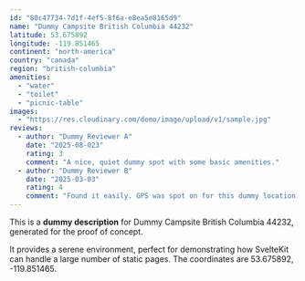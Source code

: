```yaml
---
id: "80c47734-7d1f-4ef5-8f6a-e8ea5e8165d9"
name: "Dummy Campsite British Columbia 44232"
latitude: 53.675892
longitude: -119.851465
continent: "north-america"
country: "canada"
region: "british-columbia"
amenities:
  - "water"
  - "toilet"
  - "picnic-table"
images:
  - "https://res.cloudinary.com/demo/image/upload/v1/sample.jpg"
reviews:
  - author: "Dummy Reviewer A"
    date: "2025-08-023"
    rating: 3
    comment: "A nice, quiet dummy spot with some basic amenities."
  - author: "Dummy Reviewer B"
    date: "2025-03-03"
    rating: 4
    comment: "Found it easily. GPS was spot on for this dummy location."
---
```


This is a **dummy description** for Dummy Campsite British Columbia 44232, generated for the proof of concept.

It provides a serene environment, perfect for demonstrating how SvelteKit can handle a large number of static pages. The coordinates are 53.675892, -119.851465.
